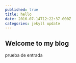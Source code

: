 ```yaml
---
published: true
title: hello
date: 2016-07-14T12:22:37.000Z
categories: jekyll update
---
```

## Welcome to my blog

prueba de entrada
